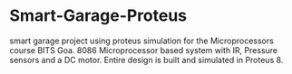 # Smart-Garage-Proteus
smart garage project using proteus simulation for the Microprocessors course BITS Goa.
8086 Microprocessor based system with IR, Pressure sensors and a DC motor. Entire design is built and simulated in Proteus 8.
